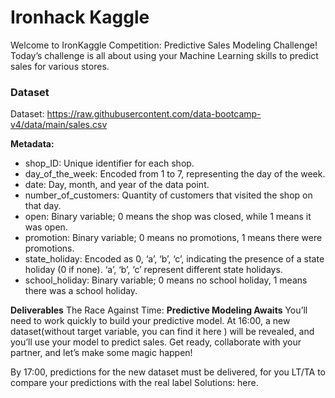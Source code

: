 # Ironhack Kaggle 
Welcome to IronKaggle Competition: Predictive Sales Modeling Challenge!
Today’s challenge is all about using your Machine Learning skills to predict sales for various stores. 

### Dataset
Dataset: https://raw.githubusercontent.com/data-bootcamp-v4/data/main/sales.csv

**Metadata:**

- shop_ID: Unique identifier for each shop.
- day_of_the_week: Encoded from 1 to 7, representing the day of the week.
- date: Day, month, and year of the data point.
- number_of_customers: Quantity of customers that visited the shop on that day.
- open: Binary variable; 0 means the shop was closed, while 1 means it was open.
- promotion: Binary variable; 0 means no promotions, 1 means there were promotions.
- state_holiday: Encoded as 0, ‘a’, ‘b’, ‘c’, indicating the presence of a state holiday (0 if none). ‘a’, ‘b’, ‘c’ represent different state holidays.
- school_holiday: Binary variable; 0 means no school holiday, 1 means there was a school holiday.

**Deliverables**
The Race Against Time: **Predictive Modeling Awaits** You’ll need to work quickly to build your predictive model. At 16:00, a new dataset(without target variable, you can find it here ) will be revealed, and you’ll use your model to predict sales. Get ready, collaborate with your partner, and let’s make some magic happen!

By 17:00, predictions for the new dataset must be delivered, for you LT/TA to compare your predictions with the real label Solutions: here.

